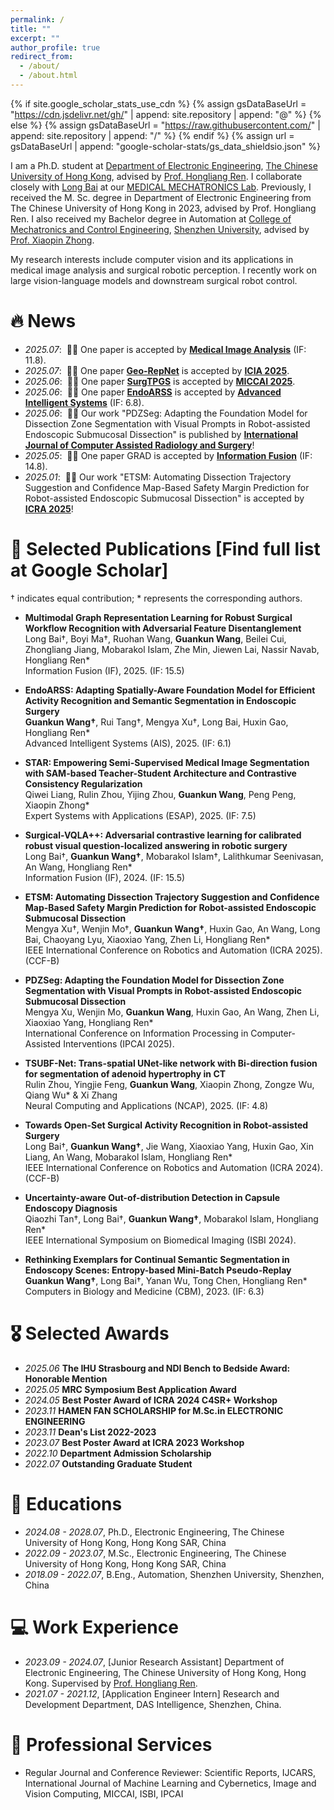 ```yaml
---
permalink: /
title: ""
excerpt: ""
author_profile: true
redirect_from: 
  - /about/
  - /about.html
---
```

{% if site.google_scholar_stats_use_cdn %}
{% assign gsDataBaseUrl = "https://cdn.jsdelivr.net/gh/" | append: site.repository | append: "@" %}
{% else %}
{% assign gsDataBaseUrl = "https://raw.githubusercontent.com/" | append: site.repository | append: "/" %}
{% endif %}
{% assign url = gsDataBaseUrl | append: "google-scholar-stats/gs_data_shieldsio.json" %}

<span class='anchor' id='about-me'></span>

I am a Ph.D. student at [Department of Electronic Engineering](https://www.ee.cuhk.edu.hk/en-gb/), [The Chinese University of Hong Kong](https://www.cuhk.edu.hk/english/index.html), advised by [Prof. Hongliang Ren](https://www.ee.cuhk.edu.hk/en-gb/people/academic-staff/professors/prof-ren-hongliang). I collaborate closely with [Long Bai](https://longbai-cuhk.github.io/) at our [MEDICAL MECHATRONICS Lab](http://www.labren.org/mm/lab/). Previously, I received the M. Sc. degree in Department of Electronic Engineering from The Chinese University of Hong Kong in 2023, advised by Prof. Hongliang Ren. I also received my Bachelor degree in Automation at [College of Mechatronics and Control Engineering](https://cmce.szu.edu.cn/), [Shenzhen University](https://www.szu.edu.cn/), advised by [Prof. Xiaopin Zhong](https://cmce.szu.edu.cn/info/1686/5238.htm).

My research interests include computer vision and its applications in medical image analysis and surgical robotic perception. I recently work on large vision-language models and downstream surgical robot control.

<!-- <img src="images/my.jpg" alt="sym" width="50%" style="display: block; margin: 0 auto;"> -->


# 🔥 News
- *2025.07*: &nbsp;🎉🎉 One paper is accepted by [**Medical Image Analysis**](https://www.sciencedirect.com/journal/medical-image-analysis) (IF: 11.8).
- *2025.07*: &nbsp;🎉🎉 One paper [**Geo-RepNet**](https://arxiv.org/abs/2507.09294) is accepted by [**ICIA 2025**](https://www.icia2025.org/index.html).
- *2025.06*: &nbsp;🎉🎉 One paper [**SurgTPGS**](https://arxiv.org/abs/2506.23309) is accepted by [**MICCAI 2025**](https://conferences.miccai.org/2025/en/).
- *2025.06*: &nbsp;🎉🎉 One paper [**EndoARSS**](https://www.arxiv.org/abs/2506.06830) is accepted by [**Advanced Intelligent Systems**](https://advanced.onlinelibrary.wiley.com/journal/26404567) (IF: 6.8).
- *2025.06*: &nbsp;🎉🎉 Our work "PDZSeg: Adapting the Foundation Model for Dissection Zone Segmentation with Visual Prompts in Robot-assisted Endoscopic Submucosal Dissection" is published by [**International Journal of Computer Assisted Radiology and Surgery**](https://link.springer.com/article/10.1007/s11548-025-03437-7)!
- *2025.05*: &nbsp;🎉🎉 One paper GRAD is accepted by [**Information Fusion**](https://www.sciencedirect.com/journal/information-fusion) (IF: 14.8).
- *2025.01*: &nbsp;🎉🎉 Our work "ETSM: Automating Dissection Trajectory Suggestion and Confidence Map-Based Safety Margin Prediction for Robot-assisted Endoscopic Submucosal Dissection" is accepted by [**ICRA 2025**](https://2025.ieee-icra.org/)!




<span class='anchor' id='publications'></span>
# 📝 Selected Publications [Find full list at Google Scholar]

† indicates equal contribution; * represents the corresponding authors.
- **Multimodal Graph Representation Learning for Robust Surgical Workflow Recognition with Adversarial Feature Disentanglement**<br>
  Long Bai†, Boyi Ma†, Ruohan Wang, **Guankun Wang**, Beilei Cui, Zhongliang Jiang, Mobarakol Islam, Zhe Min, 	Jiewen Lai, Nassir Navab, Hongliang Ren*<br>
  Information Fusion (IF), 2025. (IF: 15.5)

- **EndoARSS: Adapting Spatially-Aware Foundation Model for Efficient Activity Recognition and Semantic Segmentation in Endoscopic Surgery**<br>
  **Guankun Wang†**, Rui Tang†, Mengya Xu†, Long Bai, Huxin Gao, Hongliang Ren*<br>
   Advanced Intelligent Systems (AIS), 2025. (IF: 6.1)

- **STAR: Empowering Semi-Supervised Medical Image Segmentation with SAM-based Teacher-Student Architecture and Contrastive Consistency Regularization**<br>
  Qiwei Liang, Rulin Zhou, Yijing Zhou, **Guankun Wang**, Peng Peng, Xiaopin Zhong*<br>
   Expert Systems with Applications (ESAP), 2025. (IF: 7.5)
  
- **Surgical-VQLA++: Adversarial contrastive learning for calibrated robust visual question-localized answering in robotic surgery**<br>
  Long Bai†, **Guankun Wang†**, Mobarakol Islam†, Lalithkumar Seenivasan, An Wang, Hongliang Ren*<br>
  Information Fusion (IF), 2024. (IF: 15.5)

- **ETSM: Automating Dissection Trajectory Suggestion and Confidence Map-Based Safety Margin Prediction for Robot-assisted Endoscopic Submucosal Dissection**<br>
  Mengya Xu†, Wenjin Mo†, **Guankun Wang†**, Huxin Gao, An Wang, Long Bai, Chaoyang Lyu, Xiaoxiao Yang, Zhen Li, Hongliang Ren*<br>
  IEEE International Conference on Robotics and Automation (ICRA 2025). (CCF-B)

- **PDZSeg: Adapting the Foundation Model for Dissection Zone Segmentation with Visual Prompts in Robot-assisted Endoscopic Submucosal Dissection**<br>
  Mengya Xu, Wenjin Mo, **Guankun Wang**, Huxin Gao, An Wang, Zhen Li, Xiaoxiao Yang, Hongliang Ren*<br>
  International Conference on Information Processing in Computer-Assisted Interventions (IPCAI 2025).

- **TSUBF-Net: Trans-spatial UNet-like network with Bi-direction fusion for segmentation of adenoid hypertrophy in CT**<br>
  Rulin Zhou, Yingjie Feng, **Guankun Wang**, Xiaopin Zhong, Zongze Wu, Qiang Wu* & Xi Zhang <br>
  Neural Computing and Applications (NCAP), 2025. (IF: 4.8)

- **Towards Open-Set Surgical Activity Recognition in Robot-assisted Surgery**<br>
  Long Bai†, **Guankun Wang†**, Jie Wang, Xiaoxiao Yang, Huxin Gao, Xin Liang, An Wang, Mobarakol Islam, 	Hongliang Ren*<br>
  IEEE International Conference on Robotics and Automation (ICRA 2024). (CCF-B)

- **Uncertainty-aware Out-of-distribution Detection in Capsule Endoscopy Diagnosis**<br>
  Qiaozhi Tan†, Long Bai†, **Guankun Wang†**, Mobarakol Islam, Hongliang Ren*<br>
  IEEE International Symposium on Biomedical Imaging (ISBI 2024).

- **Rethinking Exemplars for Continual Semantic Segmentation in Endoscopy Scenes: Entropy-based Mini-Batch Pseudo-Replay**<br>
  **Guankun Wang†**, Long Bai†, Yanan Wu, Tong Chen, Hongliang Ren*<br>
  Computers in Biology and Medicine (CBM), 2023.  (IF: 6.3)


<span class='anchor' id='awards'></span>
# 🎖 Selected Awards
- *2025.06* **The IHU Strasbourg and NDI Bench to Bedside Award: Honorable Mention**
- *2025.05* **MRC Symposium Best Application Award**
- *2024.05* **Best Poster Award of ICRA 2024 C4SR+ Workshop**
- *2023.11* **HAMEN FAN SCHOLARSHIP for M.Sc.in ELECTRONIC ENGINEERING**
- *2023.11* **Dean's List 2022-2023**
- *2023.07* **Best Poster Award at ICRA 2023 Workshop**
- *2022.10* **Department Admission Scholarship**
- *2022.07* **Outstanding Graduate Student**

<span class='anchor' id='work'></span>
# 📖 Educations
- *2024.08 - 2028.07*, Ph.D., Electronic Engineering, The Chinese University of Hong Kong, Hong Kong SAR, China
- *2022.09 - 2023.07*, M.Sc., Electronic Engineering, The Chinese University of Hong Kong, Hong Kong SAR, China
- *2018.09 - 2022.07*, B.Eng., Automation, Shenzhen University, Shenzhen, China

<span class='anchor' id='work'></span>
# 💻 Work Experience
- *2023.09 - 2024.07*, [Junior Research Assistant] Department of Electronic Engineering, The Chinese University of Hong Kong, Hong Kong. Supervised by [Prof. Hongliang Ren](https://www.ee.cuhk.edu.hk/en-gb/people/academic-staff/professors/prof-ren-hongliang).
- *2021.07 - 2021.12*, [Application Engineer Intern] Research and Development Department, DAS Intelligence, Shenzhen, China.

<span class='anchor' id='work'></span>
# 💬 Professional Services
- Regular Journal and Conference Reviewer:
  Scientific Reports, IJCARS, International Journal of Machine Learning and Cybernetics, Image and Vision Computing, MICCAI, ISBI, IPCAI
